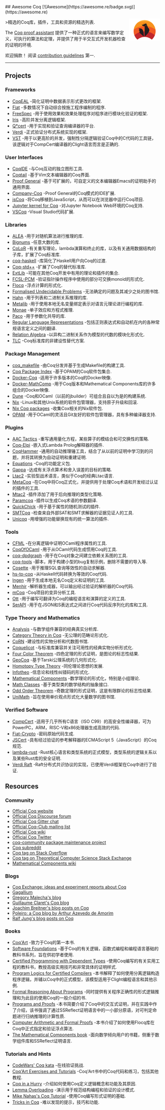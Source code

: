 <div class="github-widget" data-repo="coq-community/awesome-coq"></div>
<script async src="https://pagead2.googlesyndication.com/pagead/js/adsbygoogle.js"></script><ins class="adsbygoogle" style="display:block" data-ad-client="ca-pub-6890694312814945" data-ad-slot="5473692530" data-ad-format="auto"  data-full-width-responsive="true"></ins><script>(adsbygoogle = window.adsbygoogle || []).push({});</script>
## Awesome Coq [![Awesome](https://awesome.re/badge.svg)](https://awesome.re)

[<img src="https://raw.githubusercontent.com/coq-community/awesome-coq/master/coq-logo.svg?sanitize=true" align="right" width="100" title="Awesome Coq is a coq-community project">](https://github.com/coq-community/manifesto)

&gt;精选的Coq库，插件，工具和资源的精选列表.

The [Coq proof assistant](https://coq.inria.fr) 提供了一种正式的语言来编写数学定义，可执行的算法和定理，并提供了用于半交互式开发机器检查的证明的环境.

 欢迎捐款！  阅读 [contribution guidelines](https://github.com/coq-community/awesome-coq/blob/master/CONTRIBUTING.md) 第一.



---

## Projects

### Frameworks

- [CoqEAL](https://github.com/CoqEAL/CoqEAL) -简化证明中数据表示形式更改的框架.
- [Fiat](https://github.com/mit-plv/fiat) -多数情况下自动综合按施工程序编制的程序.
- [FreeSpec](https://github.com/ANSSI-FR/FreeSpec) -用于使用效果和效果处理程序对程序进行模块化验证的框架.
- [Iris](https://iris-project.org) -高阶并发分离逻辑框架.
- [Q\*cert](https://querycert.github.io) -用于实现和验证查询编译器的平台.
- [Verdi](https://github.com/uwplse/verdi) -正式验证分布式系统实现的框架.
- [VST](https://vst.cs.princeton.edu) -用于以更高阶的并发，强制性分隔逻辑验证Coq中的C代码的工具链，该逻辑对于CompCert编译器的Clight语言而言是正确的.

### User Interfaces

- [CoqIDE](https://coq.inria.fr/refman/practical-tools/coqide.html) -与Coq互动的独立图形工具.
- [Coqtail](https://github.com/whonore/Coqtail) -基于Vim文本编辑器的Coq界面.
- [Proof General](https://proofgeneral.github.io) -基于可扩展的，可自定义的文本编辑器Emacs的证明助手的通用界面.
- [Company-Coq](https://github.com/cpitclaudel/company-coq) -Proof General的Coq模式的IDE扩展.
- [jsCoq](https://github.com/ejgallego/jscoq) -将Coq移植到JavaScript，从而可以在浏览器中运行Coq项目.
- [Jupyter kernel for Coq](https://github.com/EugeneLoy/coq_jupyter) -对Jupyter Notebook Web环境的Coq支持.
- [VSCoq](https://github.com/coq-community/vscoq) -Visual Studio代码扩展.

### Libraries

- [ALEA](https://github.com/coq-community/alea) -用于对随机算法进行推理的库.
- [Bignums](https://github.com/coq/bignums) -任意大数的库.
- [CoLoR](http://color.inria.fr) -有关重写理论，lambda演算和终止的库，以及有关通用数据结构的子库，扩展了Coq标准库.
- [coq-haskell](https://github.com/jwiegley/coq-haskell) -库简化了Haskell用户向Coq的过渡.
- [Coq-std++](https://gitlab.mpi-sws.org/iris/stdpp) -扩展了Coq的替代标准库.
- [ExtLib](https://github.com/coq-community/coq-ext-lib) -可能在其他Coq开发中有用的理论和插件的集合.
- [FCSL-PCM](https://github.com/imdea-software/fcsl-pcm) -验证指针操作程序中使用的部分可交换monoid的形式化.
- [Flocq](http://flocq.gforge.inria.fr) -浮点计算的形式化.
- [Formalised Undecidable Problems](https://github.com/uds-psl/coq-library-undecidability) -无法确定的问题及其减少之处的图书馆.
- [Hahn](https://github.com/vafeiadis/hahn) -用于列表和二进制关系推理的库.
- [Metalib](https://github.com/plclub/metalib) -用于使用本地无名变量绑定表示对语言元理论进行编程的库.
- [Monae](https://github.com/affeldt-aist/monae) -单子效应和方程式推理.
- [Paco](http://plv.mpi-sws.org/paco/) -用于参数化共导的库.
- [Regular Language Representations](https://github.com/coq-community/reglang) -包括正则表达式和自动机在内的各种常规语言定义之间的翻译.
- [Relation Algebra](https://github.com/damien-pous/relation-algebra) -以异构二进制关系作为模型的代数的模块化形式化.
- [TLC](http://www.chargueraud.org/softs/tlc/) -Coq标准库的非建设性替代方案.

### Package Management

- [coq_makefile](https://coq.inria.fr/refman/practical-tools/utilities.html) -由Coq分发并基于生成Makefile的构建工具.
- [Coq Package Index](https://coq.inria.fr/packages.html) -基于OPAM的Coq软件包集合.
- [Docker-Coq](https://github.com/coq-community/docker-coq) -适用于许多版本的Coq的Docker映像.
- [Docker-MathComp](https://github.com/math-comp/docker-mathcomp) -用于Coq版本和Mathematical Components库的许多组合的Docker映像.
- [Dune](https://github.com/ocaml/dune) -Coq和OCaml（以前的jbuilder）可组合且自以为是的构建系统.
- [Nix](https://nixos.org/nix/) -Linux和其他Unix系统的软件包管理器，支持原子升级和回滚.
- [Nix Coq packages](https://nixos.org/nixos/packages.html?channel=nixpkgs-unstable&query=coqPackages) -收集Cox相关的Nix软件包.
- [OPAM](https://opam.ocaml.org) -用于OCaml的灵活且Git友好的软件包管理器，具有多种编译器支持.

### Plugins

- [AAC Tactics](https://github.com/coq-community/aac-tactics) -重写通用量化方程，某些算子的模结合和可交换性的策略.
- [Coq-Elpi](https://github.com/LPCIC/coq-elpi) -嵌入式Lambda Prolog解释器的插件.
- [CoqHammer](https://github.com/lukaszcz/coqhammer) -通用的自动推理锤工具，结合了从以前的证明中学习到的问题，并将其转换为自动证明和重建证明.
- [Equations](https://github.com/mattam82/Coq-Equations) -Coq的功能定义包.
- [Gappa](https://gitlab.inria.fr/gappa/coq) -达成有关浮点算术和舍入误差的目标的策略.
- [Ltac2](https://coq.inria.fr/refman/proof-engine/ltac2.html) -实验型战术语言，类似于Coq的经典Ltac语言.
- [MetaCoq](https://github.com/MetaCoq/metacoq) -在Coq中将Coq正式化，并提供用于处理Coq术语和开发经过认证的插件的工具.
- [Mtac2](https://github.com/Mtac2/Mtac2) -插件添加了用于后向推理的类型化策略.
- [Paramcoq](https://github.com/coq-community/paramcoq) -插件以生成Coq术语的参数翻译.
- [QuickChick](https://github.com/QuickChick/QuickChick) -用于基于属性的随机测试的插件.
- [SMTCoq](https://github.com/smtcoq/smtcoq) -检查来自外部SAT和SMT求解器的证据见证人的工具.
- [Unicoq](https://github.com/unicoq/unicoq) -用增强的功能替换现有的统一算法的插件.

### Tools

- [CFML](https://gitlab.inria.fr/charguer/cfml2) -在分离逻辑中证明OCaml程序属性的工具.
- [CoqOfOCaml](https://github.com/clarus/coq-of-ocaml) -用于从OCaml代码生成惯用Coq的工具.
- [coq-dpdgraph](https://github.com/Karmaki/coq-dpdgraph) -用于在Coq对象之间建立依赖关系图的工具.
- [coq-tools](https://github.com/JasonGross/coq-tools) -脚本，用于构建小型的bug复制示例，删除不需要的导入等.
- [Cosette](https://github.com/uwdb/Cosette) -用于推理SQL查询等效性的自动求解器.
- [hs-to-coq](https://github.com/antalsz/hs-to-coq) -从Haskell代码转换为等效的Coq代码.
- [lngen](https://github.com/plclub/lngen) -用于生成本地无名Coq定义和证明的工具.
- [Menhir](http://gallium.inria.fr/~fpottier/menhir/) -解析器生成器，可以输出经过验证的解析器的Coq代码.
- [mCoq](https://github.com/EngineeringSoftware/mcoq) -Coq项目的变异分析工具.
- [Ott](https://www.cl.cam.ac.uk/~pes20/ott/) -用于编写可翻译为Coq的编程语言和演算的定义的工具.
- [SerAPI](https://github.com/ejgallego/coq-serapi) -用于在JSON和S表达式之间进行Coq代码反序列化的库和工具.

### Type Theory and Mathematics

- [Analysis](https://github.com/math-comp/analysis) -与数学组件兼容的经典真实分析库.
- [Category Theory in Coq](https://github.com/jwiegley/category-theory) -无公理的范畴论形式化.
- [CoRN](https://github.com/coq-community/corn) -建设性的实物分析和代数图书馆.
- [Coquelicot](https://gitlab.inria.fr/coquelicot/coquelicot) -与标准库兼容并关注可用性的经典实物分析形式化.
- [Four Color Theorem](https://github.com/math-comp/fourcolor) -四色定理的形式证明，是图论的标志性结果.
- [GeoCoq](https://github.com/GeoCoq/GeoCoq) -基于Tarski公理系统的几何形式化.
- [Homotopy Type Theory](https://github.com/HoTT/HoTT) -同伦理论思想的发展.
- [Infotheo](https://github.com/affeldt-aist/infotheo) -信息论和线性纠错码的形式化.
- [Mathematical Components](http://math-comp.github.io) -数学理论的形式化，特别是小组理论.
- [Math Classes](https://github.com/coq-community/math-classes) -基于类型类的数学结构的抽象接口.
- [Odd Order Theorem](https://github.com/math-comp/odd-order) -奇数定理的形式证明，这是有限群论的标志性结果.
- [UniMath](https://github.com/UniMath/UniMath) -旨在使用单价观点形式化大量数学的图书馆.

### Verified Software

- [CompCert](http://compcert.inria.fr) -适用于几乎所有C语言（ISO C99）的高安全性编译器，可为PowerPC，ARM，RISC-V和x86处理器生成高效的代码.
- [Fiat-Crypto](https://github.com/mit-plv/fiat-crypto) -密码原始代码生成.
- [JSCert](https://github.com/jscert/jscert) -具有经过验证的参考解释器的ECMAScript 5（JavaScript）的Coq规范.
- [lambda-rust](https://gitlab.mpi-sws.org/iris/lambda-rust) -Rust核心语言和类型系统的正式模型，类型系统的逻辑关系以及某些Rust库的安全证明.
- [Verdi Raft](https://github.com/uwplse/verdi-raft) -Raft分布式共识协议的实现，已使用Verdi框架在Coq中进行了验证.

## Resources

### Community

- [Official Coq website](https://coq.inria.fr)
- [Official Coq Discourse forum](https://coq.discourse.group)
- [Official Coq Gitter chat](https://gitter.im/coq/coq)
- [Official Coq-Club mailing list](https://sympa.inria.fr/sympa/arc/coq-club)
- [Official Coq wiki](https://github.com/coq/coq/wiki)
- [Official Coq Twitter](https://twitter.com/CoqLang)
- [coq-community package maintenance project](https://github.com/coq-community/manifesto)
- [Coq subreddit](https://www.reddit.com/r/coq/)
- [Coq tag on Stack Overflow](https://stackoverflow.com/questions/tagged/coq)
- [Coq tag on Theoretical Computer Science Stack Exchange](https://cstheory.stackexchange.com/questions/tagged/coq)
- [Mathematical Components wiki](https://github.com/math-comp/math-comp/wiki)

### Blogs

- [Coq Exchange: ideas and experiment reports about Coq](https://project.inria.fr/coqexchange/news/)
- [Gagallium](http://gallium.inria.fr/blog)
- [Gregory Malecha's blog](https://gmalecha.github.io)
- [Guillaume Claret's Coq blog](http://coq-blog.clarus.me)
- [Joachim Breitner's blog posts on Coq](http://www.joachim-breitner.de/blog/tag/Coq)
- [Poleiro: a Coq blog by Arthur Azevedo de Amorim](http://poleiro.info)
- [Ralf Jung's blog posts on Coq](https://www.ralfj.de/blog/categories/coq.html)

### Books

- [Coq'Art](https://www.labri.fr/perso/casteran/CoqArt/) -致力于Coq的第一本书.
- [Software Foundations](https://softwarefoundations.cis.upenn.edu) -基于Coq的有关逻辑，函数式编程和编程语言基础的教科书系列，旨在供初学者使用.
- [Certified Programming with Dependent Types](http://adam.chlipala.net/cpdt/) -使用Coq编写的有关实用工程的教科书，教授高级实用技巧和非常具体的证明样式.
- [Program Logics for Certified Compilers](https://www.cambridge.org/us/academic/subjects/computer-science/programming-languages-and-applied-logic/program-logics-certified-compilers) -本书解释了如何使用分离逻辑构造程序逻辑，并辅以Coq中的正式模型，该模型适用于Clight编程语言和其他示例.
- [Formal Reasoning About Programs](http://adam.chlipala.net/frap/) -同时提供有关程序正确性的形式逻辑推理和为此目的使用Coq的一般介绍的书.
- [Programs and Proofs](https://ilyasergey.net/pnp/) -本书简要介绍了Coq中的交互式证明，并在实践中作了介绍，该书强调了通过SSReflect证明语言中的一小部分原语，对可判定命题进行归纳推理的计算性质.
- [Computer Arithmetic and Formal Proofs](http://iste.co.uk/book.php?id=1238) -本书介绍了如何使用Flocq库在Coq中正式指定和验证浮点算法.
- [The Mathematical Components book](https://math-comp.github.io/mcb/) -面向数学倾向用户的书籍，侧重于数学组件库和SSReflect证明语言.

### Tutorials and Hints

- [CodeWars' Coq kata](https://www.codewars.com/kata/search/coq) -在线验证挑战.
- [Coq'Art Exercises and Tutorials](https://github.com/coq-community/coq-art) -Coq&#39;Art书中的Coq代码和练习，包括其他教程.
- [Coq in a Hurry](http://cel.archives-ouvertes.fr/inria-00001173) -介绍如何使用Coq定义逻辑概念和功能及其原因.
- [Lemma Overloading](https://github.com/coq-community/lemma-overloading) -演示用于规范结构编程和验证的设计模式.
- [Mike Nahas's Coq Tutorial](https://mdnahas.github.io/doc/nahas_tutorial.html) -使用Coq编写形式证明的基础.
- [Tricks in Coq](https://github.com/tchajed/coq-tricks) -难以发现的提示，技巧和功能.
